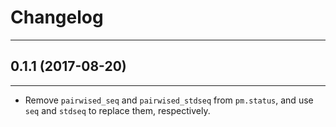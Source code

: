 # Changelog
---

## 0.1.1 (2017-08-20)
---

- Remove `pairwised_seq` and `pairwised_stdseq` from `pm.status`, and use `seq` and `stdseq` to replace them, respectively.
